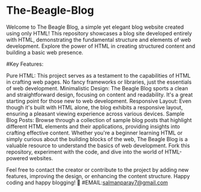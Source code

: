 # The-Beagle-Blog
Welcome to The Beagle Blog, a simple yet elegant blog website created using only HTML! This repository showcases a blog site developed entirely with HTML, demonstrating the fundamental structure and elements of web development. Explore the power of HTML in creating structured content and building a basic web presence.


#Key Features:

Pure HTML: This project serves as a testament to the capabilities of HTML in crafting web pages. No fancy frameworks or libraries, just the essentials of web development.
Minimalistic Design: The Beagle Blog sports a clean and straightforward design, focusing on content and readability. It's a great starting point for those new to web development.
Responsive Layout: Even though it's built with HTML alone, the blog exhibits a responsive layout, ensuring a pleasant viewing experience across various devices.
Sample Blog Posts: Browse through a collection of sample blog posts that highlight different HTML elements and their applications, providing insights into crafting effective content.
Whether you're a beginner learning HTML or simply curious about the building blocks of the web, The Beagle Blog is a valuable resource to understand the basics of web development. Fork this repository, experiment with the code, and dive into the world of HTML-powered websites.

Feel free to contact the creator or contribute to the project by adding new features, improving the design, or enhancing the content structure. Happy coding and happy blogging! 🚀
#EMAIL:salmanparay7@gmail.com
